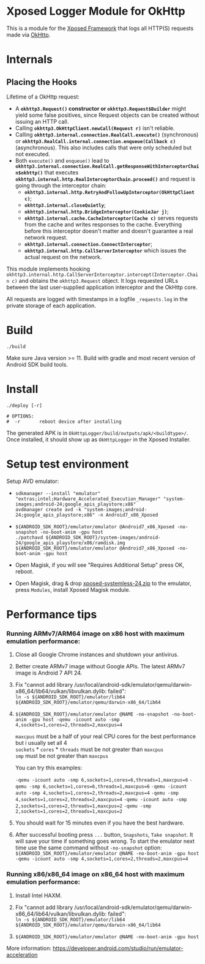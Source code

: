# Xposed Logger Module for OkHttp
This is a module for the [Xposed Framework](https://xposed.info) that logs all HTTP(S) requests made via [OkHttp](https://square.github.io/okhttp/).

# Internals

## Placing the Hooks

Lifetime of a OkHttp request:

 *  A **`okhttp3.Request()` constructor or `okhttp3.Request$Builder`** might yield some false positives, since Request objects can be created without issuing an HTTP call.
 *  Calling **`okhttp3.OkHttpClient.newCall(Request r)`** isn't reliable.
 *  Calling **`okhttp3.internal.connection.RealCall.execute()`** (synchronous) or **`okhttp3.RealCall.internal.connection.enqueue(Callback c)`** (asynchronous). This also includes calls that were only scheduled but not executed.
 *  Both `execute()` and `enqueue()` lead to **`okhttp3.internal.connection.RealCall.getResponseWithInterceptorChain$okhttp()`** that executes **`okhttp3.internal.http.RealInterceptorChain.proceed()`** and request is going through the interceptor chain:
    *  **`okhttp3.internal.http.RetryAndFollowUpInterceptor(OkHttpClient c)`**;
    *  **`okhttp3.internal.closeQuietly`**;
    *  **`okhttp3.internal.http.BridgeInterceptor(CookieJar j)`**;
    *  **`okhttp3.internal.cache.CacheInterceptor(Cache c)`** serves requests from the cache and writes responses to the cache. Everything before this interceptor doesn't matter and doesn't guarantee a real network request.
    *  **`okhttp3.internal.connection.ConnectInterceptor`**;
    *  **`okhttp3.internal.http.CallServerInterceptor`** which issues the actual request on the network.

This module implements hooking `okhttp3.internal.http.CallServerInterceptor.intercept(Interceptor.Chain c)` and obtains the `okhttp3.Request` object. It logs requested URLs between the last user-supplied application interceptor and the OkHttp core.

All requests are logged with timestamps in a logfile `_requests.log` in the private storage of each application.

# Build

```
./build
```

Make sure Java version >= 11. Build with gradle and most recent version of Android SDK build tools.

# Install

```
./deploy [-r]

# OPTIONS:
#  -r 		reboot device after installing
```

The generated APK is in `OkHttpLogger/build/outputs/apk/<buildtype>/`. Once installed, it should show up as `OkHttpLogger` in the Xposed Installer.

# Setup test environment

Setup AVD emulator:

* ```
  sdkmanager --install "emulator" "extras;intel;Hardware_Accelerated_Execution_Manager" "system-images;android-24;google_apis_playstore;x86"
  avdmanager create avd -k "system-images;android-24;google_apis_playstore;x86" -n Android7_x86_Xposed
  ```

* ```
  ${ANDROID_SDK_ROOT}/emulator/emulator @Android7_x86_Xposed -no-snapshot -no-boot-anim -gpu host
  ./patchavd ${ANDROID_SDK_ROOT}/system-images/android-24/google_apis_playstore/x86/ramdisk.img
  ${ANDROID_SDK_ROOT}/emulator/emulator @Android7_x86_Xposed -no-boot-anim -gpu host
  ```

* Open Magisk, if you will see "Requires Additional Setup" press OK, reboot.

* Open Magisk, drag & drop [xposed-systemless-24.zip](https://github.com/vadimszzz/xposed-systemless/releases/tag/v90) to the emulator, press `Modules`, install Xposed Magisk module.

# Performance tips

### Running ARMv7/ARM64 image on x86 host with maximum emulation performance:

1. Close all Google Chrome instances and shutdown your antivirus.

2. Better create ARMv7 image without Google APIs. The latest ARMv7 image is Android 7 API 24.

3. Fix "cannot add library /usr/local/android-sdk/emulator/qemu/darwin-x86_64/lib64/vulkan/libvulkan.dylib: failed":  
   `ln -s ${ANDROID_SDK_ROOT}/emulator/lib64 ${ANDROID_SDK_ROOT}/emulator/qemu/darwin-x86_64/lib64`

4. `${ANDROID_SDK_ROOT}/emulator/emulator @NAME -no-snapshot -no-boot-anim -gpu host -qemu -icount auto -smp 4,sockets=1,cores=2,threads=2,maxcpus=4`  

   `maxcpus` must be a half of your real CPU cores for the best performance but i usually set all 4  
   `sockets` * `cores` * `threads` must be not greater than `maxcpus`  
   `smp` must be not greater than `maxcpus`  

   You can try this examples:  

   `-qemu -icount auto -smp 6,sockets=1,cores=6,threads=1,maxcpus=6`
   `-qemu -smp 6,sockets=1,cores=6,threads=1,maxcpus=6`
   `-qemu -icount auto -smp 4,sockets=1,cores=2,threads=2,maxcpus=4`
   `-qemu -smp 4,sockets=1,cores=2,threads=2,maxcpus=4`
   `-qemu -icount auto -smp 2,sockets=1,cores=2,threads=1,maxcpus=2`
   `-qemu -smp 2,sockets=1,cores=2,threads=1,maxcpus=2`

5. You should wait for 15 minutes even if you have the best hardware.

6. After successful booting press `...` button, `Snapshots`, `Take snapshot`. It will save your time if something goes wrong.
   To start the emulator next time use the same command without `-no-snapshot` option:  
   `${ANDROID_SDK_ROOT}/emulator/emulator @NAME -no-boot-anim -gpu host -qemu -icount auto -smp 4,sockets=1,cores=2,threads=2,maxcpus=4`  


### Running x86/x86_64 image on x86_64 host with maximum emulation performance:

1. Install Intel HAXM.

2. Fix "cannot add library /usr/local/android-sdk/emulator/qemu/darwin-x86_64/lib64/vulkan/libvulkan.dylib: failed":  
   `ln -s ${ANDROID_SDK_ROOT}/emulator/lib64 ${ANDROID_SDK_ROOT}/emulator/qemu/darwin-x86_64/lib64`

3. `${ANDROID_SDK_ROOT}/emulator/emulator @NAME -no-boot-anim -gpu host`

More information: https://developer.android.com/studio/run/emulator-acceleration

